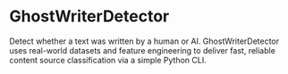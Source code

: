 # GhostWriterDetector
Detect whether a text was written by a human or AI. GhostWriterDetector uses real-world datasets and feature engineering to deliver fast, reliable content source classification via a simple Python CLI.
